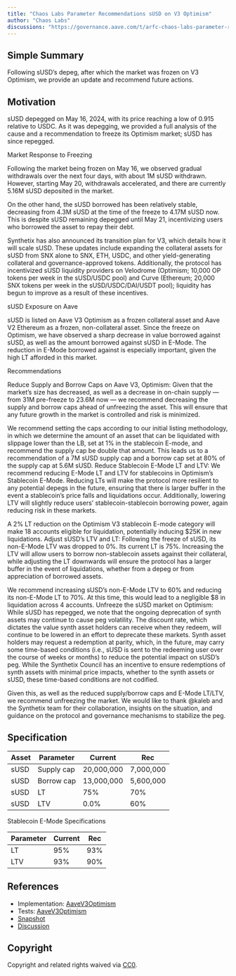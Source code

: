```yaml
---
title: "Chaos Labs Parameter Recommendations sUSD on V3 Optimism"
author: "Chaos Labs"
discussions: "https://governance.aave.com/t/arfc-chaos-labs-parameter-recommendations-susd-on-v3-optimism-05-232024/17779"
---
```


## Simple Summary

Following sUSD’s depeg, after which the market was frozen on V3 Optimism, we provide an update and recommend future actions.

## Motivation

sUSD depegged on May 16, 2024, with its price reaching a low of 0.915 relative to USDC. As it was depegging, we provided a full analysis of the cause and a recommendation to freeze its Optimism market; sUSD has since repegged.

Market Response to Freezing

Following the market being frozen on May 16, we observed gradual withdrawals over the next four days, with about 1M sUSD withdrawn. However, starting May 20, withdrawals accelerated, and there are currently 5.16M sUSD deposited in the market.

On the other hand, the sUSD borrowed has been relatively stable, decreasing from 4.3M sUSD at the time of the freeze to 4.17M sUSD now. This is despite sUSD remaining depegged until May 21, incentivizing users who borrowed the asset to repay their debt.

Synthetix has also announced its transition plan for V3, which details how it will scale sUSD. These updates include expanding the collateral assets for sUSD from SNX alone to SNX, ETH, USDC, and other yield-generating collateral and governance-approved tokens. Additionally, the protocol has incentivized sUSD liquidity providers on Velodrome (Optimism; 10,000 OP tokens per week in the sUSD/USDC pool) and Curve (Ethereum; 20,000 SNX tokens per week in the sUSD/USDC/DAI/USDT pool); liquidity has begun to improve as a result of these incentives.

sUSD Exposure on Aave

sUSD is listed on Aave V3 Optimism as a frozen collateral asset and Aave V2 Ethereum as a frozen, non-collateral asset. Since the freeze on Optimism, we have observed a sharp decrease in value borrowed against sUSD, as well as the amount borrowed against sUSD in E-Mode. The reduction in E-Mode borrowed against is especially important, given the high LT afforded in this market.

Recommendations

Reduce Supply and Borrow Caps on Aave V3, Optimism: Given that the market’s size has decreased, as well as a decrease in on-chain supply — from 31M pre-freeze to 23.6M now — we recommend decreasing the supply and borrow caps ahead of unfreezing the asset. This will ensure that any future growth in the market is controlled and risk is minimized.

We recommend setting the caps according to our initial listing methodology, in which we determine the amount of an asset that can be liquidated with slippage lower than the LB, set at 1% in the stablecoin E-mode, and recommend the supply cap be double that amount. This leads us to a recommendation of a 7M sUSD supply cap and a borrow cap set at 80% of the supply cap at 5.6M sUSD.
Reduce Stablecoin E-Mode LT and LTV: We recommend reducing E-Mode LT and LTV for stablecoins in Optimism’s Stablecoin E-Mode. Reducing LTs will make the protocol more resilient to any potential depegs in the future, ensuring that there is larger buffer in the event a stablecoin’s price falls and liquidations occur. Additionally, lowering LTV will slightly reduce users’ stablecoin-stablecoin borrowing power, again reducing risk in these markets.

A 2% LT reduction on the Optimism V3 stablecoin E-mode category will make 18 accounts eligible for liquidation, potentially inducing $25K in new liquidations.
Adjust sUSD’s LTV and LT: Following the freeze of sUSD, its non-E-Mode LTV was dropped to 0%. Its current LT is 75%. Increasing the LTV will allow users to borrow non-stablecoin assets against their collateral, while adjusting the LT downwards will ensure the protocol has a larger buffer in the event of liquidations, whether from a depeg or from appreciation of borrowed assets.

We recommend increasing sUSD’s non-E-Mode LTV to 60% and reducing its non-E-Mode LT to 70%. At this time, this would lead to a negligible $8 in liquidation across 4 accounts.
Unfreeze the sUSD market on Optimism: While sUSD has repegged, we note that the ongoing deprecation of synth assets may continue to cause peg volatility. The discount rate, which dictates the value synth asset holders can receive when they redeem, will continue to be lowered in an effort to deprecate these markets. Synth asset holders may request a redemption at parity, which, in the future, may carry some time-based conditions (i.e., sUSD is sent to the redeeming user over the course of weeks or months) to reduce the potential impact on sUSD’s peg. While the Synthetix Council has an incentive to ensure redemptions of synth assets with minimal price impacts, whether to the synth assets or sUSD, these time-based conditions are not codified.

Given this, as well as the reduced supply/borrow caps and E-Mode LT/LTV, we recommend unfreezing the market.
We would like to thank @kaleb and the Synthetix team for their collaboration, insights on the situation, and guidance on the protocol and governance mechanisms to stabilize the peg.

## Specification

| Asset | Parameter  | Current    | Rec       |
| ----- | ---------- | ---------- | --------- |
| sUSD  | Supply cap | 20,000,000 | 7,000,000 |
| sUSD  | Borrow cap | 13,000,000 | 5,600,000 |
| sUSD  | LT         | 75%        | 70%       |
| sUSD  | LTV        | 0.0%       | 60%       |

Stablecoin E-Mode Specifications

| Parameter | Current | Rec |
| --------- | ------- | --- |
| LT        | 95%     | 93% |
| LTV       | 93%     | 90% |

## References

- Implementation: [AaveV3Optimism](https://github.com/bgd-labs/aave-proposals-v3/blob/main/src/20240528_AaveV3Optimism_ChaosLabsParameterRecommendationsSUSDOnV3Optimism/AaveV3Optimism_ChaosLabsParameterRecommendationsSUSDOnV3Optimism_20240528.sol)
- Tests: [AaveV3Optimism](https://github.com/bgd-labs/aave-proposals-v3/blob/main/src/20240528_AaveV3Optimism_ChaosLabsParameterRecommendationsSUSDOnV3Optimism/AaveV3Optimism_ChaosLabsParameterRecommendationsSUSDOnV3Optimism_20240528.t.sol)
- [Snapshot](https://snapshot.org/#/aave.eth/proposal/0xa66afef5e247d9369831e874a60d022ce6b12645b41d9a244077a3a279ef24f3)
- [Discussion](https://governance.aave.com/t/arfc-chaos-labs-parameter-recommendations-susd-on-v3-optimism-05-232024/17779)

## Copyright

Copyright and related rights waived via [CC0](https://creativecommons.org/publicdomain/zero/1.0/).

